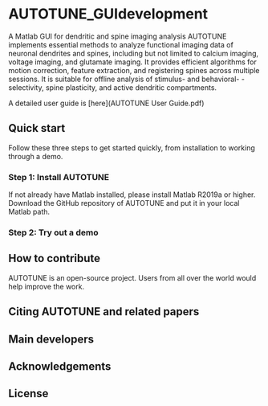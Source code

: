 # AUTOTUNE_GUIdevelopment
A Matlab GUI for dendritic and spine imaging analysis
AUTOTUNE implements essential methods to analyze functional imaging data of neuronal dendrites and spines, including but not limited to calcium imaging, voltage imaging, and glutamate imaging. It provides efficient algorithms for motion correction, feature extraction, and registering spines across multiple sessions. It is suitable for offline analysis of stimulus- and behavioral- -selectivity, spine plasticity, and active dendritic compartments. 

A detailed user guide is [here](AUTOTUNE User Guide.pdf)

## Quick start 
Follow these three steps to get started quickly, from installation to working through a demo. 

### Step 1: Install AUTOTUNE
If not already have Matlab installed, please install Matlab R2019a or higher. Download the GitHub repository of AUTOTUNE and put it in your local Matlab path. 

### Step 2: Try out a demo 

## How to contribute
AUTOTUNE is an open-source project. Users from all over the world would help improve the work. 

## Citing AUTOTUNE and related papers


## Main developers

## Acknowledgements

## License

